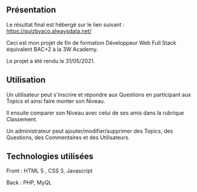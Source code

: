 ## Présentation

Le résultat final est hébergé sur le lien suivant : https://quizbyaco.alwaysdata.net/

Ceci est mon projet de fin de formation Développeur Web Full Stack équivalent BAC+2 à la 3W Academy.

Le projet a été rendu le 31/05/2021.

## Utilisation

Un utilisateur peut s'inscrire et répondre aux Questions en participant aux Topics et ainsi faire monter son Niveau.

Il ensuite comparer son Niveau avec celui de ses amis dans la rubrique Classement.

Un administrateur peut ajouter/modifier/supprimer des Topics, des Questions, des Commentaires et des Utilisateurs.

## Technologies utilisées

Front : HTML 5 , CSS 3, Javascript 

Back : PHP, MyQL
